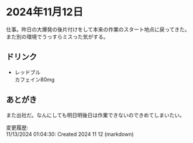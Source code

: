 # 2024年11月12日

仕事。昨日の大爆発の後片付けをして本来の作業のスタート地点に戻ってきた。また別の環境でうっすらミスった気がする。

## ドリンク

- レッドブル  
カフェイン80mg

## あとがき

また出社だ。なんにしても明日明後日は作業できないのできめてしまいたい。

変更履歴:  
11/13/2024 01:04:30: Created 2024 11 12 (markdown)  
